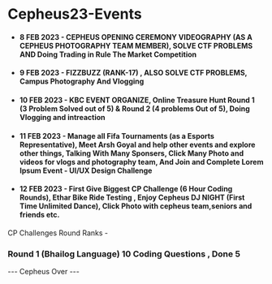 # Cepheus23-Events
- #### 8 FEB 2023 - CEPHEUS OPENING CEREMONY VIDEOGRAPHY (AS A CEPHEUS PHOTOGRAPHY TEAM MEMBER), SOLVE CTF PROBLEMS AND Doing Trading in Rule The Market Competition
- #### 9 FEB 2023 - FIZZBUZZ (RANK-17) , ALSO SOLVE CTF PROBLEMS, Campus Photography And Vlogging
- #### 10 FEB 2023 - KBC EVENT ORGANIZE, Online Treasure Hunt Round 1 (3 Problem Solved out of 5) & Round 2 (4 problems Out of 5), Doing Vlogging and intreaction
- #### 11 FEB 2023 - Manage all Fifa Tournaments (as a Esports Representative), Meet Arsh Goyal and help other events and explore other things, Talking With Many Sponsers, Click Many Photo and videos for vlogs and photography team, And Join and Complete Lorem Ipsum Event - UI/UX Design Challenge
- #### 12 FEB 2023 - First Give Biggest CP Challenge (6 Hour Coding Rounds), Ethar Bike Ride Testing , Enjoy Cepheus DJ NIGHT (First Time Unlimited Dance), Click Photo with cepheus team,seniors and friends etc.
CP Challenges Round Ranks -
### Round 1 (Bhailog Language) 10 Coding Questions , Done 5

--- Cepheus Over ---
